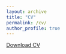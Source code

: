 ```yaml
---
layout: archive
title: "CV"
permalink: /cv/
author_profile: true
---
```


[Download CV](../files/web_CV_Vardan_Barsegyan_240828_EN.pdf)
